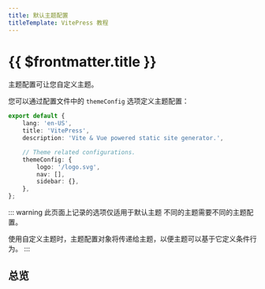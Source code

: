 ```yaml
---
title: 默认主题配置
titleTemplate: VitePress 教程
---
```


# {{ $frontmatter.title }}

主题配置可让您自定义主题。

您可以通过配置文件中的 `themeConfig` 选项定义主题配置：

```ts
export default {
    lang: 'en-US',
    title: 'VitePress',
    description: 'Vite & Vue powered static site generator.',

    // Theme related configurations.
    themeConfig: {
        logo: '/logo.svg',
        nav: [],
        sidebar: {},
    },
};
```

::: warning 此页面上记录的选项仅适用于默认主题
不同的主题需要不同的主题配置。

使用自定义主题时，主题配置对象将传递给主题，以便主题可以基于它定义条件行为。
:::

## 总览

<!--@include: @/other/vitepress/theme/default/overview.md-->

<!--@include: @/other/vitepress/conf/frontmatter.md-->
